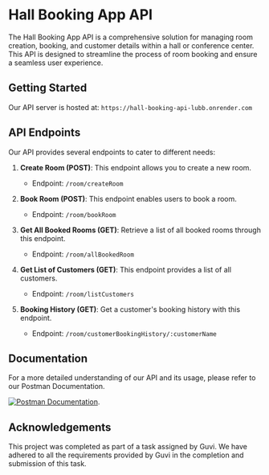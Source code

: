 # Hall Booking App API

The Hall Booking App API is a comprehensive solution for managing room creation, booking, and customer details within a hall or conference center. This API is designed to streamline the process of room booking and ensure a seamless user experience.

## Getting Started

Our API server is hosted at: `https://hall-booking-api-lubb.onrender.com`

## API Endpoints

Our API provides several endpoints to cater to different needs:

1. **Create Room (POST)**: This endpoint allows you to create a new room.
   - Endpoint: `/room/createRoom`

2. **Book Room (POST)**: This endpoint enables users to book a room.
   - Endpoint: `/room/bookRoom`

3. **Get All Booked Rooms (GET)**: Retrieve a list of all booked rooms through this endpoint.
   - Endpoint: `/room/allBookedRoom`

4. **Get List of Customers (GET)**: This endpoint provides a list of all customers.
   - Endpoint: `/room/listCustomers`

5. **Booking History (GET)**: Get a customer's booking history with this endpoint.
   - Endpoint: `/room/customerBookingHistory/:customerName`

## Documentation

For a more detailed understanding of our API and its usage, please refer to our Postman Documentation.

[![Postman Documentation](https://run.pstmn.io/button.svg)](https://documenter.getpostman.com/view/30449072/2s9YeK2pLb).

## Acknowledgements

This project was completed as part of a task assigned by Guvi. We have adhered to all the requirements provided by Guvi in the completion and submission of this task.
